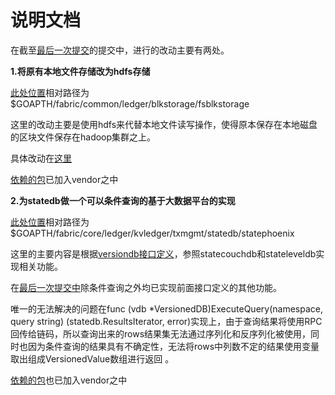 # 说明文档
在截至[最后一次提交](https://github.com/bigjjboom/fabric/commit/f46c6df53217254152f632580b77b64ae771c16a)的提交中，进行的改动主要有两处。

**1.将原有本地文件存储改为hdfs存储**

[此处位置](https://github.com/bigjjboom/fabric/tree/release-1.1/common/ledger/blkstorage/fsblkstorage)相对路径为$GOAPTH/fabric/common/ledger/blkstorage/fsblkstorage

这里的改动主要是使用hdfs来代替本地文件读写操作，使得原本保存在本地磁盘的区块文件保存在hadoop集群之上。

具体改动在[这里](https://github.com/bigjjboom/fabric/commit/b5ba78e4fb12ef70c1e923cbb130e338c9b4e211)

[依赖的包](https://github.com/bigjjboom/fabric/tree/release-1.1/vendor/github.com/colinmarc/hdfs)已加入vendor之中

**2.为statedb做一个可以条件查询的基于大数据平台的实现**

[此处位置](https://github.com/bigjjboom/fabric/tree/release-1.1/core/ledger/kvledger/txmgmt/statedb/statephoenix)相对路径为$GOAPTH/fabric/core/ledger/kvledger/txmgmt/statedb/statephoenix

这里的主要内容是根据[versiondb接口定义](https://github.com/bigjjboom/fabric/blob/release-1.1/core/ledger/kvledger/txmgmt/statedb/statedb.go)，参照statecouchdb和stateleveldb实现相关功能。

在[最后一次提交中](https://github.com/bigjjboom/fabric/commit/f46c6df53217254152f632580b77b64ae771c16a)除条件查询之外均已实现前面接口定义的其他功能。

唯一的无法解决的问题在func (vdb *VersionedDB)ExecuteQuery(namespace, query string) (statedb.ResultsIterator, error)实现上，由于查询结果将使用RPC回传给链码，所以查询出来的rows结果集无法通过序列化和反序列化被使用，同时也因为条件查询的结果具有不确定性，无法将rows中列数不定的结果使用变量取出组成VersionedValue数组进行返回 。

[依赖的包](https://github.com/bigjjboom/fabric/tree/release-1.1/vendor/github.com/Boostport/avatica)也已加入vendor之中
